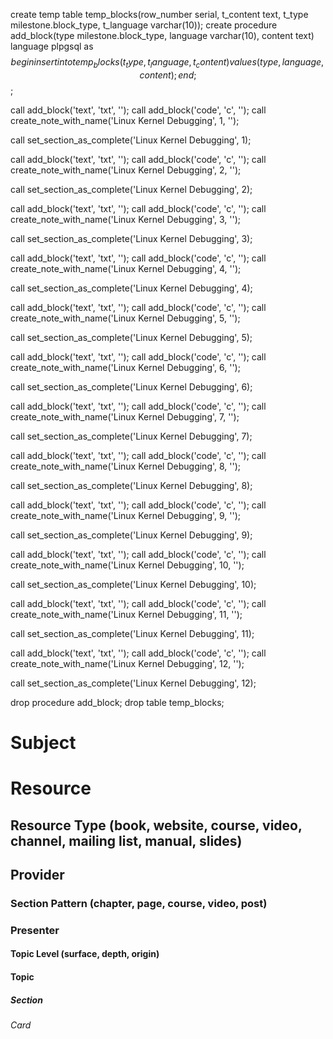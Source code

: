 create temp table temp_blocks(row_number serial, t_content text, t_type milestone.block_type, t_language varchar(10));
create procedure add_block(type milestone.block_type, language varchar(10), content text) language plpgsql as $$ begin insert into temp_blocks (t_type, t_language, t_content) values (type, language, content); end; $$;

call add_block('text', 'txt', '');
call add_block('code', 'c', '');
call create_note_with_name('Linux Kernel Debugging', 1, '');

call set_section_as_complete('Linux Kernel Debugging', 1);

call add_block('text', 'txt', '');
call add_block('code', 'c', '');
call create_note_with_name('Linux Kernel Debugging', 2, '');

call set_section_as_complete('Linux Kernel Debugging', 2);

call add_block('text', 'txt', '');
call add_block('code', 'c', '');
call create_note_with_name('Linux Kernel Debugging', 3, '');

call set_section_as_complete('Linux Kernel Debugging', 3);

call add_block('text', 'txt', '');
call add_block('code', 'c', '');
call create_note_with_name('Linux Kernel Debugging', 4, '');

call set_section_as_complete('Linux Kernel Debugging', 4);

call add_block('text', 'txt', '');
call add_block('code', 'c', '');
call create_note_with_name('Linux Kernel Debugging', 5, '');

call set_section_as_complete('Linux Kernel Debugging', 5);

call add_block('text', 'txt', '');
call add_block('code', 'c', '');
call create_note_with_name('Linux Kernel Debugging', 6, '');

call set_section_as_complete('Linux Kernel Debugging', 6);

call add_block('text', 'txt', '');
call add_block('code', 'c', '');
call create_note_with_name('Linux Kernel Debugging', 7, '');

call set_section_as_complete('Linux Kernel Debugging', 7);

call add_block('text', 'txt', '');
call add_block('code', 'c', '');
call create_note_with_name('Linux Kernel Debugging', 8, '');

call set_section_as_complete('Linux Kernel Debugging', 8);

call add_block('text', 'txt', '');
call add_block('code', 'c', '');
call create_note_with_name('Linux Kernel Debugging', 9, '');

call set_section_as_complete('Linux Kernel Debugging', 9);

call add_block('text', 'txt', '');
call add_block('code', 'c', '');
call create_note_with_name('Linux Kernel Debugging', 10, '');

call set_section_as_complete('Linux Kernel Debugging', 10);

call add_block('text', 'txt', '');
call add_block('code', 'c', '');
call create_note_with_name('Linux Kernel Debugging', 11, '');

call set_section_as_complete('Linux Kernel Debugging', 11);

call add_block('text', 'txt', '');
call add_block('code', 'c', '');
call create_note_with_name('Linux Kernel Debugging', 12, '');

call set_section_as_complete('Linux Kernel Debugging', 12);

drop procedure add_block;
drop table temp_blocks;
# Subject
# Resource
## Resource Type (book, website, course, video, channel, mailing list, manual, slides)
## Provider
### Section Pattern (chapter, page, course, video, post)
### Presenter

#### Topic Level (surface, depth, origin)
#### Topic

##### Section

###### Card
